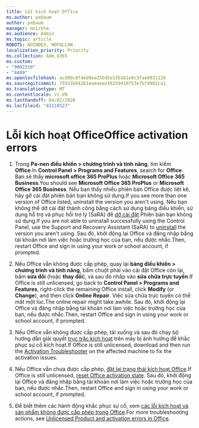 ```yaml
---
title: Lỗi kích hoạt Office
ms.author: pebaum
author: pebaum
manager: mnirkhe
ms.audience: Admin
ms.topic: article
ROBOTS: NOINDEX, NOFOLLOW
localization_priority: Priority
ms.collection: Adm_O365
ms.custom:
- "9002310"
- "4489"
ms.openlocfilehash: acd99c8f4ed9ea25bd5e15b161e8c3fae083112b
ms.sourcegitcommit: 75553b64261eaeaeee16259410753e7bf8982ca1
ms.translationtype: MT
ms.contentlocale: vi-VN
ms.lasthandoff: 04/02/2020
ms.locfileid: "43118527"
---
```

# <a name="office-activation-errors"></a><span data-ttu-id="202ec-102">Lỗi kích hoạt Office</span><span class="sxs-lookup"><span data-stu-id="202ec-102">Office activation errors</span></span>

1. <span data-ttu-id="202ec-103">Trong **Pa-nen điều khiển > chương trình và tính năng**, tìm kiếm **Office**.</span><span class="sxs-lookup"><span data-stu-id="202ec-103">In **Control Panel > Programs and Features**, search for **Office**.</span></span> <span data-ttu-id="202ec-104">Bạn sẽ thấy **microsoft office 365 ProPlus** hoặc **Microsoft Office 365 Business**.</span><span class="sxs-lookup"><span data-stu-id="202ec-104">You should see **Microsoft Office 365 ProPlus** or **Microsoft Office 365 Business**.</span></span> <span data-ttu-id="202ec-105">Nếu bạn thấy nhiều phiên bản Office được liệt kê, hãy gỡ cài đặt phiên bản bạn không sử dụng.</span><span class="sxs-lookup"><span data-stu-id="202ec-105">If you see more than one version of Office listed, uninstall the version you aren't using.</span></span> <span data-ttu-id="202ec-106">Nếu bạn không thể dỡ cài đặt thành công bằng cách sử dụng bảng điều khiển, sử dụng hỗ trợ và phục hồi trợ lý (SaRA) để [dỡ cài đặt](https://aka.ms/SARA-OfficeUninstall-Alchemy) Phiên bản bạn không sử dụng.</span><span class="sxs-lookup"><span data-stu-id="202ec-106">If you are not able to uninstall successfully using the Control Panel, use the Support and Recovery Assistant (SaRA) to [uninstall](https://aka.ms/SARA-OfficeUninstall-Alchemy) the version you aren't using.</span></span> <span data-ttu-id="202ec-107">Sau đó, khởi động lại Office và đăng nhập bằng tài khoản nơi làm việc hoặc trường học của bạn, nếu được nhắc.</span><span class="sxs-lookup"><span data-stu-id="202ec-107">Then, restart Office and sign in using your work or school account, if prompted.</span></span> 

2. <span data-ttu-id="202ec-108">Nếu Office vẫn không được cấp phép, quay lại **bảng điều khiển > chương trình và tính năng**, bấm chuột phải vào cài đặt Office còn lại, bấm **sửa đổi** (hoặc **thay đổi**), và sau đó nhấp vào **sửa chữa trực tuyến**.</span><span class="sxs-lookup"><span data-stu-id="202ec-108">If Office is still unlicensed, go back to **Control Panel > Programs and Features**, right-click the remaining Office install, click **Modify** (or **Change**), and then click **Online Repair**.</span></span> <span data-ttu-id="202ec-109">Việc sửa chữa trực tuyến có thể mất một lúc.</span><span class="sxs-lookup"><span data-stu-id="202ec-109">The online repair might take awhile.</span></span> <span data-ttu-id="202ec-110">Sau đó, khởi động lại Office và đăng nhập bằng tài khoản nơi làm việc hoặc trường học của bạn, nếu được nhắc.</span><span class="sxs-lookup"><span data-stu-id="202ec-110">Then, restart Office and sign in using your work or school account, if prompted.</span></span> 

3. <span data-ttu-id="202ec-111">Nếu Office vẫn không được cấp phép, tải xuống và sau đó chạy bộ hướng dẫn giải quyết [trục trặc kích hoạt](https://aka.ms/SARA-OfficeActivation-Alchemy) trên máy bị ảnh hưởng để khắc phục sự cố kích hoạt.</span><span class="sxs-lookup"><span data-stu-id="202ec-111">If Office is still unlicensed, download and then run the [Activation Troubleshooter](https://aka.ms/SARA-OfficeActivation-Alchemy) on the affected machine to fix the activation issues.</span></span> 

4. <span data-ttu-id="202ec-112">Nếu Office vẫn chưa được cấp phép, [đặt lại trạng thái kích hoạt Office](https://docs.microsoft.com/en-us/office365/troubleshoot/activation/reset-office-365-proplus-activation-state).</span><span class="sxs-lookup"><span data-stu-id="202ec-112">If Office is still unlicensed, [reset Office activation state](https://docs.microsoft.com/en-us/office365/troubleshoot/activation/reset-office-365-proplus-activation-state).</span></span> <span data-ttu-id="202ec-113">Sau đó, khởi động lại Office và đăng nhập bằng tài khoản nơi làm việc hoặc trường học của bạn, nếu được nhắc.</span><span class="sxs-lookup"><span data-stu-id="202ec-113">Then, restart Office and sign in using your work or school account, if prompted.</span></span>  

5. <span data-ttu-id="202ec-114">Để biết thêm các hành động khắc phục sự cố, xem [các lỗi kích hoạt và sản phẩm không được cấp phép trong Office](https://support.office.com/article/unlicensed-product-and-activation-errors-in-office-0d23d3c0-c19c-4b2f-9845-5344fedc4380).</span><span class="sxs-lookup"><span data-stu-id="202ec-114">For more troubleshooting actions, see [Unlicensed Product and activation errors in Office](https://support.office.com/article/unlicensed-product-and-activation-errors-in-office-0d23d3c0-c19c-4b2f-9845-5344fedc4380).</span></span>
